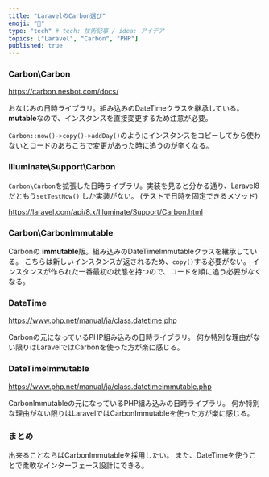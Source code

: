 ```yaml
---
title: "LaravelのCarbon選び"
emoji: "🌲"
type: "tech" # tech: 技術記事 / idea: アイデア
topics: ["Laravel", "Carbon", "PHP"]
published: true
---
```



### Carbon\\Carbon

https://carbon.nesbot.com/docs/

おなじみの日時ライブラリ。組み込みのDateTimeクラスを継承している。
**mutable**なので、インスタンスを直接変更するため注意が必要。

`Carbon::now()->copy()->addDay()`のようにインスタンスをコピーしてから使わないとコードのあちこちで変更があった時に追うのが辛くなる。

### Illuminate\\Support\\Carbon

`Carbon\Carbon`を拡張した日時ライブラリ。実装を見ると分かる通り、Laravel8だともう`setTestNow()` しか実装がない。 (テストで日時を固定できるメソッド)

https://laravel.com/api/8.x/Illuminate/Support/Carbon.html

### Carbon\\CarbonImmutable

Carbonの **immutable**版。組み込みのDateTimeImmutableクラスを継承している。
こちらは新しいインスタンスが返されるため、`copy()`する必要がない。
インスタンスが作られた一番最初の状態を持つので、コードを順に追う必要がなくなる。

### DateTime

https://www.php.net/manual/ja/class.datetime.php

Carbonの元になっているPHP組み込みの日時ライブラリ。
何か特別な理由がない限りはLaravelではCarbonを使った方が楽に感じる。

### DateTimeImmutable

https://www.php.net/manual/ja/class.datetimeimmutable.php

CarbonImmutableの元になっているPHP組み込みの日時ライブラリ。
何か特別な理由がない限りはLaravelではCarbonImmutableを使った方が楽に感じる。

### まとめ

出来ることならばCarbonImmutableを採用したい。
また、DateTimeを使うことで柔軟なインターフェース設計にできる。